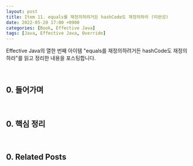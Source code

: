```yaml
---
layout: post
title: Item 11. equals를 재정의하려거든 hashCode도 재정의하라 (미완성)
date: 2022-05-20 17:00 +0900
categories: [Book, Effective Java]
tags: [Java, Effective Java, Override]
---
```




Effective Java의 열한 번째 아이템 "equals를 재정의하려거든 hashCode도 재정의하라"를 읽고 정리한 내용을 포스팅합니다.

<br>

## 0. 들어가며



<br>

## 0. 핵심 정리



<br>

## 0. Related Posts

<br>
